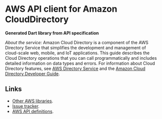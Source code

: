 # AWS API client for Amazon CloudDirectory

**Generated Dart library from API specification**

*About the service:*
Amazon Cloud Directory is a component of the AWS Directory Service that
simplifies the development and management of cloud-scale web, mobile, and
IoT applications. This guide describes the Cloud Directory operations that
you can call programmatically and includes detailed information on data
types and errors. For information about Cloud Directory features, see <a
href="https://aws.amazon.com/directoryservice/">AWS Directory Service</a>
and the <a
href="https://docs.aws.amazon.com/clouddirectory/latest/developerguide/what_is_cloud_directory.html">Amazon
Cloud Directory Developer Guide</a>.

## Links

- [Other AWS libraries](https://github.com/agilord/aws_client/tree/master/generated).
- [Issue tracker](https://github.com/agilord/aws_client/issues).
- [AWS API definitions](https://github.com/aws/aws-sdk-js/tree/master/apis).
